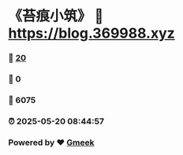 # 《苔痕小筑》 :link: https://blog.369988.xyz 
### :page_facing_up: [20](https://blog.369988.xyz/tag.html) 
### :speech_balloon: 0 
### :hibiscus: 6075 
### :alarm_clock: 2025-05-20 08:44:57 
### Powered by :heart: [Gmeek](https://github.com/Meekdai/Gmeek)
